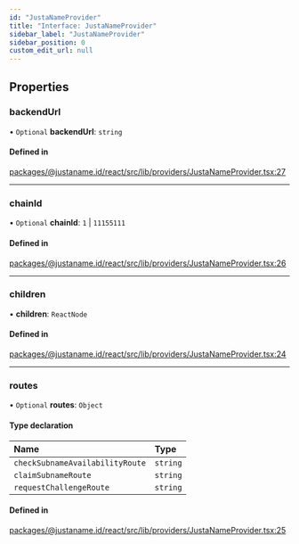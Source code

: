 ```yaml
---
id: "JustaNameProvider"
title: "Interface: JustaNameProvider"
sidebar_label: "JustaNameProvider"
sidebar_position: 0
custom_edit_url: null
---
```


## Properties

### backendUrl

• `Optional` **backendUrl**: `string`

#### Defined in

[packages/@justaname.id/react/src/lib/providers/JustaNameProvider.tsx:27](https://github.com/JustaName-id/JustaName-sdk/blob/5db266b/packages/@justaname.id/react/src/lib/providers/JustaNameProvider.tsx#L27)

___

### chainId

• `Optional` **chainId**: ``1`` \| ``11155111``

#### Defined in

[packages/@justaname.id/react/src/lib/providers/JustaNameProvider.tsx:26](https://github.com/JustaName-id/JustaName-sdk/blob/5db266b/packages/@justaname.id/react/src/lib/providers/JustaNameProvider.tsx#L26)

___

### children

• **children**: `ReactNode`

#### Defined in

[packages/@justaname.id/react/src/lib/providers/JustaNameProvider.tsx:24](https://github.com/JustaName-id/JustaName-sdk/blob/5db266b/packages/@justaname.id/react/src/lib/providers/JustaNameProvider.tsx#L24)

___

### routes

• `Optional` **routes**: `Object`

#### Type declaration

| Name | Type |
| :------ | :------ |
| `checkSubnameAvailabilityRoute` | `string` |
| `claimSubnameRoute` | `string` |
| `requestChallengeRoute` | `string` |

#### Defined in

[packages/@justaname.id/react/src/lib/providers/JustaNameProvider.tsx:25](https://github.com/JustaName-id/JustaName-sdk/blob/5db266b/packages/@justaname.id/react/src/lib/providers/JustaNameProvider.tsx#L25)
